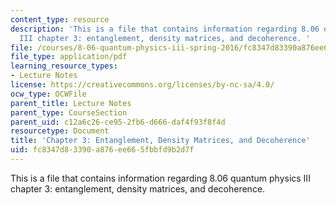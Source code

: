 ```yaml
---
content_type: resource
description: 'This is a file that contains information regarding 8.06 quantum physics
  III chapter 3: entanglement, density matrices, and decoherence. '
file: /courses/8-06-quantum-physics-iii-spring-2016/fc8347d83390a876ee665fbbfd9b2d7f_MIT8_06S16_chap3.pdf
file_type: application/pdf
learning_resource_types:
- Lecture Notes
license: https://creativecommons.org/licenses/by-nc-sa/4.0/
ocw_type: OCWFile
parent_title: Lecture Notes
parent_type: CourseSection
parent_uid: c12a6c26-ce95-2fb6-d666-daf4f93f8f4d
resourcetype: Document
title: 'Chapter 3: Entanglement, Density Matrices, and Decoherence'
uid: fc8347d8-3390-a876-ee66-5fbbfd9b2d7f
---
```

This is a file that contains information regarding 8.06 quantum physics III chapter 3: entanglement, density matrices, and decoherence. 